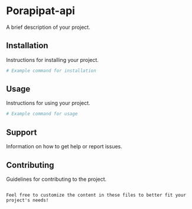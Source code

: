 # Porapipat-api

A brief description of your project.

## Installation

Instructions for installing your project.

```bash
# Example command for installation
```

## Usage

Instructions for using your project.

```bash
# Example command for usage
```

## Support

Information on how to get help or report issues.

## Contributing

Guidelines for contributing to the project.
```

Feel free to customize the content in these files to better fit your project's needs!